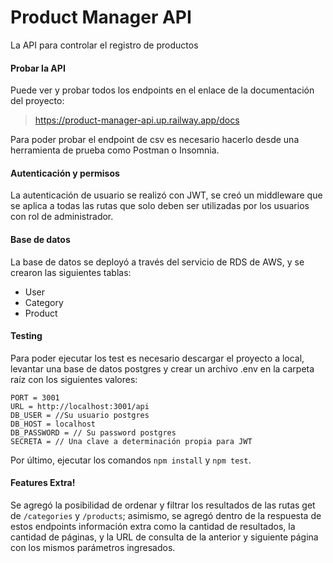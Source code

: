 # Product Manager API
La API para controlar el registro de productos

#### Probar la API
Puede ver y probar todos los endpoints en el enlace de la documentación del proyecto:
> https://product-manager-api.up.railway.app/docs

Para poder probar el endpoint de csv es necesario hacerlo desde una herramienta de prueba como Postman o Insomnia.

#### Autenticación y permisos
La autenticación de usuario se realizó con JWT, se creó un middleware que se aplica a todas las rutas que solo deben ser utilizadas por los usuarios con rol de administrador.

#### Base de datos
La base de datos se deployó a través del servicio de RDS de AWS, y se crearon las siguientes tablas:

- User
- Category
- Product

#### Testing
Para poder ejecutar los test es necesario descargar el proyecto a local, levantar una base de datos postgres y crear un archivo .env en la carpeta raíz con los siguientes valores:

	
    PORT = 3001
    URL = http://localhost:3001/api
    DB_USER = //Su usuario postgres
    DB_HOST = localhost
    DB_PASSWORD = // Su password postgres
    SECRETA = // Una clave a determinación propia para JWT

Por último, ejecutar los comandos `npm install` y `npm test`.


#### Features Extra!
Se agregó la posibilidad de ordenar y filtrar los resultados de las rutas get de  `/categories` y `/products`; asimismo, se agregó dentro de la respuesta de estos endpoints información extra como la cantidad de resultados, la cantidad de páginas, y la URL  de consulta de la anterior y siguiente página con los mismos parámetros ingresados.

